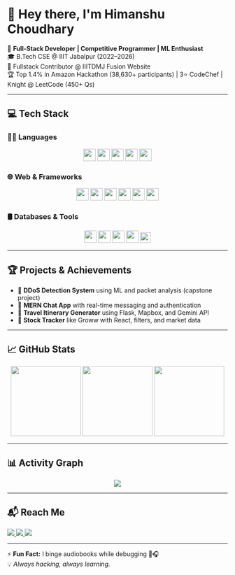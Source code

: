 # 👋 Hey there, I'm Himanshu Choudhary

🚀 **Full-Stack Developer | Competitive Programmer | ML Enthusiast**  
🎓 B.Tech CSE @ IIIT Jabalpur (2022–2026)  
💼 Fullstack Contributor @ IIITDMJ Fusion Website  
🏆 Top 1.4% in Amazon Hackathon (38,630+ participants) | 3⭐ CodeChef | Knight @ LeetCode (450+ Qs)

---

## 💻 Tech Stack

### 👨‍💻 Languages
<p align="center">
  <img src="https://cdn.jsdelivr.net/gh/devicons/devicon/icons/cplusplus/cplusplus-original.svg" height="28" />
  <img src="https://cdn.jsdelivr.net/gh/devicons/devicon/icons/java/java-original.svg" height="28" />
  <img src="https://cdn.jsdelivr.net/gh/devicons/devicon/icons/python/python-original.svg" height="28" />
  <img src="https://cdn.jsdelivr.net/gh/devicons/devicon/icons/javascript/javascript-original.svg" height="28" />
  <img src="https://cdn.jsdelivr.net/gh/devicons/devicon/icons/bash/bash-original.svg" height="28" />
</p>

### 🌐 Web & Frameworks
<p align="center">
  <img src="https://cdn.jsdelivr.net/gh/devicons/devicon/icons/react/react-original.svg" height="28" />
  <img src="https://cdn.jsdelivr.net/gh/devicons/devicon/icons/nodejs/nodejs-original-wordmark.svg" height="28" />
  <img src="https://cdn.jsdelivr.net/gh/devicons/devicon/icons/flask/flask-original.svg" height="28" />
  <img src="https://www.vectorlogo.zone/logos/tailwindcss/tailwindcss-icon.svg" height="28" />
  <img src="https://cdn.jsdelivr.net/gh/devicons/devicon/icons/html5/html5-original.svg" height="28" />
  <img src="https://cdn.jsdelivr.net/gh/devicons/devicon/icons/css3/css3-original.svg" height="28" />
</p>

### 🛢️ Databases & Tools
<p align="center">
  <img src="https://cdn.jsdelivr.net/gh/devicons/devicon/icons/mongodb/mongodb-original.svg" height="28" />
  <img src="https://cdn.jsdelivr.net/gh/devicons/devicon/icons/mysql/mysql-original.svg" height="28" />
  <img src="https://cdn.jsdelivr.net/gh/devicons/devicon/icons/firebase/firebase-plain.svg" height="28" />
  <img src="https://cdn.jsdelivr.net/gh/devicons/devicon/icons/git/git-original.svg" height="28" />
  <img src="https://img.shields.io/badge/-GitHub-black?style=flat-square&logo=Github&logoColor=white" height="24" />
</p>

---

## 🏆 Projects & Achievements

- 🔹 **DDoS Detection System** using ML and packet analysis (capstone project)
- 🔹 **MERN Chat App** with real-time messaging and authentication
- 🔹 **Travel Itinerary Generator** using Flask, Mapbox, and Gemini API
- 🔹 **Stock Tracker** like Groww with React, filters, and market data

---

## 📈 GitHub Stats

<div align="center">
<img src="https://github-readme-stats.vercel.app/api?username=Himanshu8850&show_icons=true&theme=dark&hide_border=true" height="160"/>
<img src="https://streak-stats.demolab.com?user=Himanshu8850&theme=dark&hide_border=true" height="160"/>
<img src="https://github-readme-stats.vercel.app/api/top-langs?username=Himanshu8850&layout=compact&theme=dark&hide_border=true" height="160"/>
</div>

---

## 📊 Activity Graph

<div align="center">
  <img src="https://github-readme-activity-graph.vercel.app/graph?username=Himanshu8850&theme=react-dark&bg_color=00000000&hide_border=true" />
</div>

---

## 📬 Reach Me

<a href="mailto:1130himanshu@gmail.com">
  <img src="https://img.shields.io/badge/-Email-red?style=for-the-badge&logo=gmail&logoColor=white" />
</a>
<a href="https://www.linkedin.com/in/himanshu-choudhary-178618245">
  <img src="https://img.shields.io/badge/-LinkedIn-blue?style=for-the-badge&logo=linkedin&logoColor=white" />
</a>
<a href="https://leetcode.com/himanshu_choudhary_/">
  <img src="https://img.shields.io/badge/-LeetCode-FFA116?style=for-the-badge&logo=leetcode&logoColor=white" />
</a>

---

⚡ **Fun Fact:** I binge audiobooks while debugging 🧠🎧  
💡 *Always hacking, always learning.*
